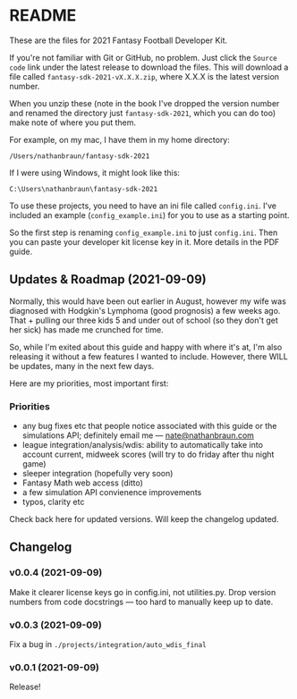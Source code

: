 # README
These are the files for 2021 Fantasy Football Developer Kit.

If you're not familiar with Git or GitHub, no problem. Just click the `Source
code` link under the latest release to download the files.  This will download
a file called `fantasy-sdk-2021-vX.X.X.zip`, where X.X.X is the latest version
number.

When you unzip these (note in the book I've dropped the version number and
renamed the directory just `fantasy-sdk-2021`, which you can do too) make note
of where you put them.

For example, on my mac, I have them in my home directory:

`/Users/nathanbraun/fantasy-sdk-2021`

If I were using Windows, it might look like this:

`C:\Users\nathanbraun\fantasy-sdk-2021`

To use these projects, you need to have an ini file called `config.ini`. I've
included an example (`config_example.ini`) for you to use as a starting point.

So the first step is renaming `config_example.ini` to just `config.ini`. Then
you can paste your developer kit license key in it. More details in the PDF
guide.

## Updates & Roadmap (2021-09-09)
Normally, this would have been out earlier in August, however my wife was
diagnosed with Hodgkin's Lymphoma (good prognosis) a few weeks ago. That +
pulling our three kids 5 and under out of school (so they don't get her sick)
has made me crunched for time.

So, while I'm exited about this guide and happy with where it's at, I'm
also releasing it without a few features I wanted to include. However, there
WILL be updates, many in the next few days.

Here are my priorities, most important first:

### Priorities
- any bug fixes etc that people notice associated with this guide or the
  simulations API; definitely email me — [nate@nathanbraun.com](mailto:nate@nathanbraun.com)
- league integration/analysis/wdis: ability to automatically take into account
  current, midweek scores (will try to do friday after thu night game)
- sleeper integration (hopefully very soon)
- Fantasy Math web access (ditto)
- a few simulation API convienence improvements
- typos, clarity etc

Check back here for updated versions. Will keep the changelog updated.

## Changelog
### v0.0.4 (2021-09-09)
Make it clearer license keys go in config.ini, not utilities.py. Drop version
numbers from code docstrings — too hard to manually keep up to date.

### v0.0.3 (2021-09-09)
Fix a bug in `./projects/integration/auto_wdis_final`

### v0.0.1 (2021-09-09)
Release!
